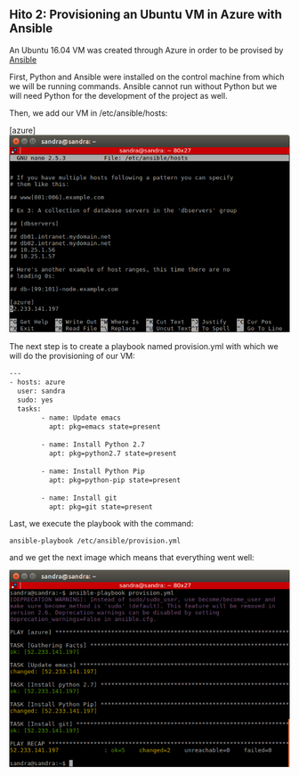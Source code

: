 ## Hito 2: Provisioning an Ubuntu VM in Azure with Ansible

An Ubuntu 16.04 VM was created through Azure in order to be provised by [Ansible](https://www.ansible.com/) 

First, Python and Ansible were installed on the control machine from which we will be running commands. Ansible cannot run without Python but we will need Python for the development of the project as well.

Then, we add our VM in /etc/ansible/hosts:

[azure]
![hosts](hosts.png)

The next step is to create a playbook named provision.yml with which we will do the provisioning of our VM:

```
---
- hosts: azure
  user: sandra
  sudo: yes
  tasks:
        - name: Update emacs
          apt: pkg=emacs state=present

        - name: Install Python 2.7
          apt: pkg=python2.7 state=present

        - name: Install Python Pip
          apt: pkg=python-pip state=present

        - name: Install git
          apt: pkg=git state=present

```
Last, we execute the playbook with the command:

```
ansible-playbook /etc/ansible/provision.yml
```

and we get the next image which means that everything went well:

![playbook](playbook.png)
